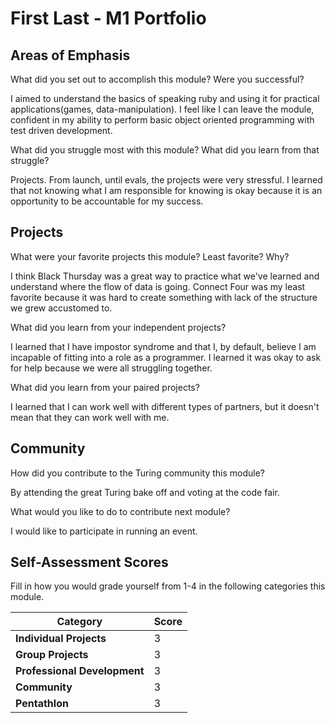 # First Last - M1 Portfolio

## Areas of Emphasis

What did you set out to accomplish this module? Were you successful?

I aimed to understand the basics of speaking ruby and using it for practical applications(games, data-manipulation). I feel like I can leave the module, confident in my ability to perform basic object oriented programming with test driven development.

What did you struggle most with this module? What did you learn from that struggle?

Projects. From launch, until evals, the projects were very stressful. I learned that not knowing what I am responsible for knowing is okay because
it is an opportunity to be accountable for my success.

## Projects

What were your favorite projects this module? Least favorite? Why?

I think Black Thursday was a great way to practice what we've learned and understand where the flow of data is going.
Connect Four was my least favorite because it was hard to create something with lack of the structure we grew accustomed to.

What did you learn from your independent projects?

I learned that I have impostor syndrome and that I, by default, believe I am incapable of fitting into a role as a programmer.
I learned it was okay to ask for help because we were all struggling together.

What did you learn from your paired projects?

I learned that I can work well with different types of partners, but it doesn't mean that they can work well with me.

## Community

How did you contribute to the Turing community this module?

By attending the great Turing bake off and voting at the code fair.

What would you like to do to contribute next module?

I would like to participate in running an event.

## Self-Assessment Scores

Fill in how you would grade yourself from 1-4 in the following categories this module.

| Category                     | Score |
| -----------------------------| ----- |
| **Individual Projects**      |   3   |
| **Group Projects**           |   3   |
| **Professional Development** |   3   |
| **Community**                |   3   |
| **Pentathlon**               |   3   |
